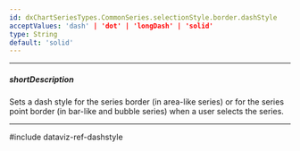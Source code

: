 ```yaml
---
id: dxChartSeriesTypes.CommonSeries.selectionStyle.border.dashStyle
acceptValues: 'dash' | 'dot' | 'longDash' | 'solid'
type: String
default: 'solid'
---
```

---
##### shortDescription
Sets a dash style for the series border (in area-like series) or for the series point border (in bar-like and bubble series) when a user selects the series.

---
#include dataviz-ref-dashstyle
